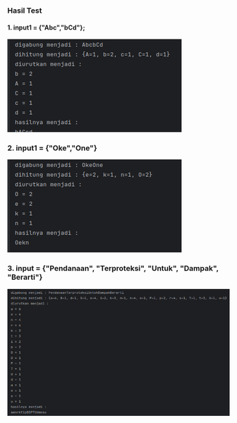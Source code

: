 ### Hasil Test
#### 1. input1 = {"Abc","bCd"};
![img_1.png](img_1.png)

### 2. input1 = {"Oke","One"}
![img_2.png](img_2.png)

### 3. input = {"Pendanaan", "Terproteksi", "Untuk", "Dampak", "Berarti"}
![img_3.png](img_3.png)